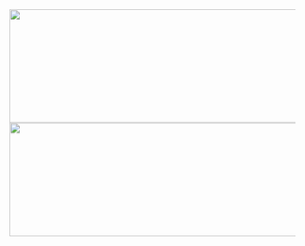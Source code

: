 <img height="200em" width="1000em" src="https://github-readme-stats-eight-theta.vercel.app/api?username=LAWAGGG&show_icons=true&theme=blue&include_all_commits=true&count_private=true">
<img height="200em" width="855em" src="https://github-readme-stats.vercel.app/api/top-langs/?username=LAWAGGG&layout=compact&theme=blue"> 
